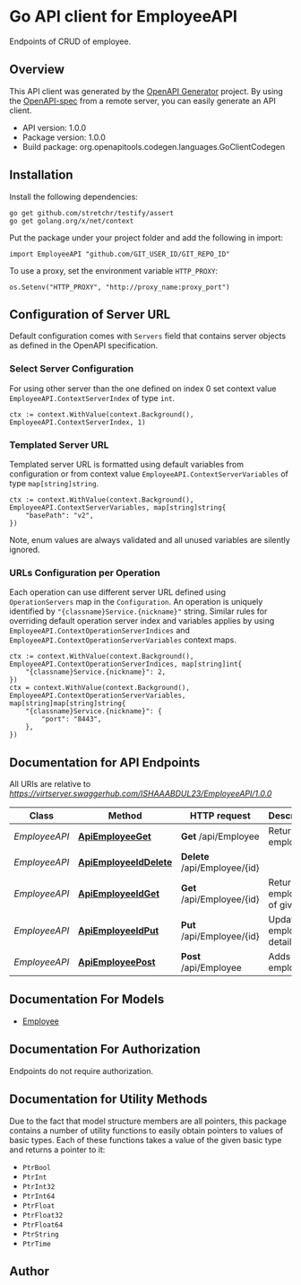 # Go API client for EmployeeAPI

Endpoints of CRUD of employee.

## Overview
This API client was generated by the [OpenAPI Generator](https://openapi-generator.tech) project.  By using the [OpenAPI-spec](https://www.openapis.org/) from a remote server, you can easily generate an API client.

- API version: 1.0.0
- Package version: 1.0.0
- Build package: org.openapitools.codegen.languages.GoClientCodegen

## Installation

Install the following dependencies:

```shell
go get github.com/stretchr/testify/assert
go get golang.org/x/net/context
```

Put the package under your project folder and add the following in import:

```golang
import EmployeeAPI "github.com/GIT_USER_ID/GIT_REPO_ID"
```

To use a proxy, set the environment variable `HTTP_PROXY`:

```golang
os.Setenv("HTTP_PROXY", "http://proxy_name:proxy_port")
```

## Configuration of Server URL

Default configuration comes with `Servers` field that contains server objects as defined in the OpenAPI specification.

### Select Server Configuration

For using other server than the one defined on index 0 set context value `EmployeeAPI.ContextServerIndex` of type `int`.

```golang
ctx := context.WithValue(context.Background(), EmployeeAPI.ContextServerIndex, 1)
```

### Templated Server URL

Templated server URL is formatted using default variables from configuration or from context value `EmployeeAPI.ContextServerVariables` of type `map[string]string`.

```golang
ctx := context.WithValue(context.Background(), EmployeeAPI.ContextServerVariables, map[string]string{
	"basePath": "v2",
})
```

Note, enum values are always validated and all unused variables are silently ignored.

### URLs Configuration per Operation

Each operation can use different server URL defined using `OperationServers` map in the `Configuration`.
An operation is uniquely identified by `"{classname}Service.{nickname}"` string.
Similar rules for overriding default operation server index and variables applies by using `EmployeeAPI.ContextOperationServerIndices` and `EmployeeAPI.ContextOperationServerVariables` context maps.

```golang
ctx := context.WithValue(context.Background(), EmployeeAPI.ContextOperationServerIndices, map[string]int{
	"{classname}Service.{nickname}": 2,
})
ctx = context.WithValue(context.Background(), EmployeeAPI.ContextOperationServerVariables, map[string]map[string]string{
	"{classname}Service.{nickname}": {
		"port": "8443",
	},
})
```

## Documentation for API Endpoints

All URIs are relative to *https://virtserver.swaggerhub.com/ISHAAABDUL23/EmployeeAPI/1.0.0*

Class | Method | HTTP request | Description
------------ | ------------- | ------------- | -------------
*EmployeeAPI* | [**ApiEmployeeGet**](docs/EmployeeAPI.md#apiemployeeget) | **Get** /api/Employee | Returns all employee.
*EmployeeAPI* | [**ApiEmployeeIdDelete**](docs/EmployeeAPI.md#apiemployeeiddelete) | **Delete** /api/Employee/{id} | 
*EmployeeAPI* | [**ApiEmployeeIdGet**](docs/EmployeeAPI.md#apiemployeeidget) | **Get** /api/Employee/{id} | Returns employee of given id
*EmployeeAPI* | [**ApiEmployeeIdPut**](docs/EmployeeAPI.md#apiemployeeidput) | **Put** /api/Employee/{id} | Updates employee details
*EmployeeAPI* | [**ApiEmployeePost**](docs/EmployeeAPI.md#apiemployeepost) | **Post** /api/Employee | Adds new employee


## Documentation For Models

 - [Employee](docs/Employee.md)


## Documentation For Authorization

Endpoints do not require authorization.


## Documentation for Utility Methods

Due to the fact that model structure members are all pointers, this package contains
a number of utility functions to easily obtain pointers to values of basic types.
Each of these functions takes a value of the given basic type and returns a pointer to it:

* `PtrBool`
* `PtrInt`
* `PtrInt32`
* `PtrInt64`
* `PtrFloat`
* `PtrFloat32`
* `PtrFloat64`
* `PtrString`
* `PtrTime`

## Author



